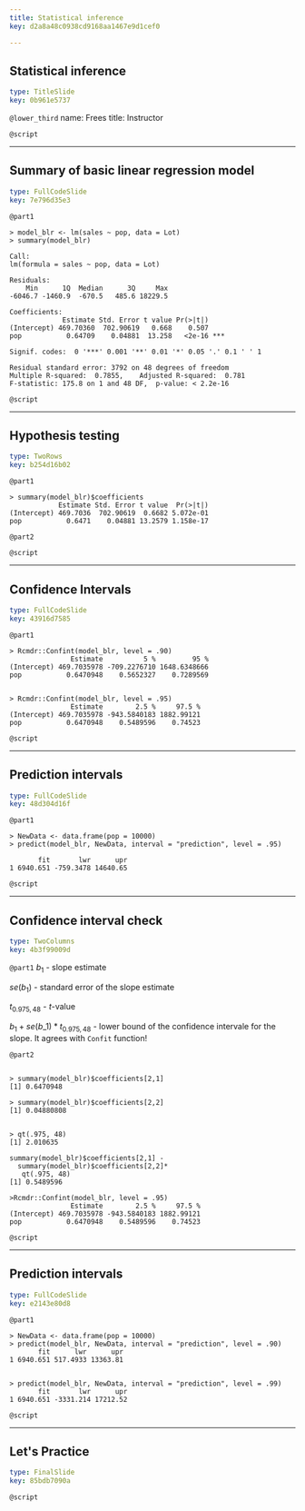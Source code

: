 ```yaml
---
title: Statistical inference
key: d2a8a48c0938cd9168aa1467e9d1cef0

---
```

## Statistical inference

```yaml
type: TitleSlide
key: 0b961e5737
```





`@lower_third`
name: Frees
title: Instructor

`@script`




---
## Summary of basic linear regression model

```yaml
type: FullCodeSlide
key: 7e796d35e3
```

`@part1`
```
> model_blr <- lm(sales ~ pop, data = Lot)
> summary(model_blr)

Call:
lm(formula = sales ~ pop, data = Lot)

Residuals:
    Min      1Q  Median      3Q     Max 
-6046.7 -1460.9  -670.5   485.6 18229.5 

Coefficients:
             Estimate Std. Error t value Pr(>|t|)    
(Intercept) 469.70360  702.90619   0.668    0.507    
pop           0.64709    0.04881  13.258   <2e-16 ***

Signif. codes:  0 '***' 0.001 '**' 0.01 '*' 0.05 '.' 0.1 ' ' 1

Residual standard error: 3792 on 48 degrees of freedom
Multiple R-squared:  0.7855,    Adjusted R-squared:  0.781 
F-statistic: 175.8 on 1 and 48 DF,  p-value: < 2.2e-16
```





`@script`




---
## Hypothesis testing

```yaml
type: TwoRows
key: b254d16b02
```

`@part1`
```
> summary(model_blr)$coefficients
            Estimate Std. Error t value  Pr(>|t|)
(Intercept) 469.7036  702.90619  0.6682 5.072e-01
pop           0.6471    0.04881 13.2579 1.158e-17
```

`@part2`





`@script`




---
## Confidence Intervals

```yaml
type: FullCodeSlide
key: 43916d7585
```

`@part1`
```
> Rcmdr::Confint(model_blr, level = .90)
               Estimate          5 %         95 %
(Intercept) 469.7035978 -709.2276710 1648.6348666
pop           0.6470948    0.5652327    0.7289569


> Rcmdr::Confint(model_blr, level = .95)
               Estimate        2.5 %     97.5 %
(Intercept) 469.7035978 -943.5840183 1882.99121
pop           0.6470948    0.5489596    0.74523
```





`@script`




---
## Prediction intervals

```yaml
type: FullCodeSlide
key: 48d304d16f
```

`@part1`
```
> NewData <- data.frame(pop = 10000)
> predict(model_blr, NewData, interval = "prediction", level = .95)

       fit       lwr      upr
1 6940.651 -759.3478 14640.65

```





`@script`




---
## Confidence interval check

```yaml
type: TwoColumns
key: 4b3f99009d
```

`@part1`
$b_1$ - slope estimate

$se(b_1)$ - standard error of the slope estimate

$t_{0.975, 48}$ - $t$-value

$b_1 + se(b\_1) * t_{0.975, 48}$  - lower bound of the confidence intervale for the slope. It agrees with `Confit` function!

`@part2`
```

> summary(model_blr)$coefficients[2,1]
[1] 0.6470948

> summary(model_blr)$coefficients[2,2]
[1] 0.04880808


> qt(.975, 48)
[1] 2.010635

summary(model_blr)$coefficients[2,1] - 
  summary(model_blr)$coefficients[2,2]*
   qt(.975, 48)
[1] 0.5489596

>Rcmdr::Confint(model_blr, level = .95)
               Estimate        2.5 %     97.5 %
(Intercept) 469.7035978 -943.5840183 1882.99121
pop           0.6470948    0.5489596    0.74523
```




`@script`




---
## Prediction intervals

```yaml
type: FullCodeSlide
key: e2143e80d8
```

`@part1`
```
> NewData <- data.frame(pop = 10000)
> predict(model_blr, NewData, interval = "prediction", level = .90)
       fit      lwr      upr
1 6940.651 517.4933 13363.81


> predict(model_blr, NewData, interval = "prediction", level = .99)
       fit       lwr      upr
1 6940.651 -3331.214 17212.52

```





`@script`




---
## Let's Practice

```yaml
type: FinalSlide
key: 85bdb7090a
```






`@script`



